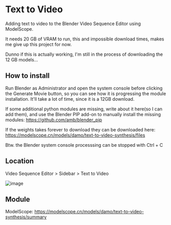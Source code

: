 # Text to Video
Adding text to video to the Blender Video Sequence Editor using ModelScope.

It needs 20 GB of VRAM to run, this and impossible download times, makes me give up this project for now. 

Dunno if this is actually working, I'm still in the process of downloading the 12 GB models...

## How to install
Run Blender as Administrator and open the system console before clicking the Generate Movie button, so you can see how it is progressing the module installation. It'll take a lot of time, since it is a 12GB download.

If some additional python modules are missing, write about it here(so I can add them), and use the Blender PIP add-on to manually install the missing modules: https://github.com/amb/blender_pip

If the weights takes forever to download they can be downloaded here:
https://modelscope.cn/models/damo/text-to-video-synthesis/files

Btw. the Blender system console processsing can be stopped with Ctrl + C

## Location

Video Sequence Editor > Sidebar > Text to Video

![image](https://user-images.githubusercontent.com/1322593/226438089-2c81fceb-6cfd-4c72-b79e-e83b97b2f8f6.png)

## Module
ModelScope: https://modelscope.cn/models/damo/text-to-video-synthesis/summary




